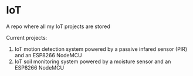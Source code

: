 # IoT

A repo where all my IoT projects are stored

Current projects:
1. IoT motion detection system powered by a passive infared sensor (PIR) and an ESP8266 NodeMCU
2. IoT soil monitoring system powered by a moisture sensor and an ESP8266 NodeMCU
